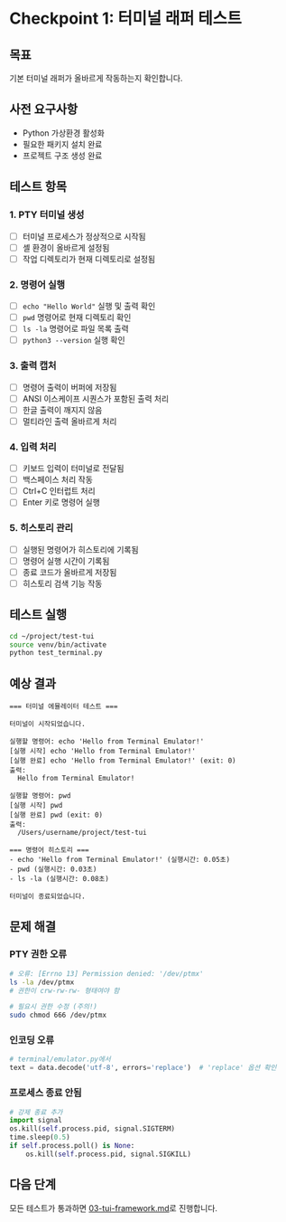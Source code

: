 # Checkpoint 1: 터미널 래퍼 테스트

## 목표
기본 터미널 래퍼가 올바르게 작동하는지 확인합니다.

## 사전 요구사항
- Python 가상환경 활성화
- 필요한 패키지 설치 완료
- 프로젝트 구조 생성 완료

## 테스트 항목

### 1. PTY 터미널 생성
- [ ] 터미널 프로세스가 정상적으로 시작됨
- [ ] 셸 환경이 올바르게 설정됨
- [ ] 작업 디렉토리가 현재 디렉토리로 설정됨

### 2. 명령어 실행
- [ ] `echo "Hello World"` 실행 및 출력 확인
- [ ] `pwd` 명령어로 현재 디렉토리 확인
- [ ] `ls -la` 명령어로 파일 목록 출력
- [ ] `python3 --version` 실행 확인

### 3. 출력 캡처
- [ ] 명령어 출력이 버퍼에 저장됨
- [ ] ANSI 이스케이프 시퀀스가 포함된 출력 처리
- [ ] 한글 출력이 깨지지 않음
- [ ] 멀티라인 출력 올바르게 처리

### 4. 입력 처리
- [ ] 키보드 입력이 터미널로 전달됨
- [ ] 백스페이스 처리 작동
- [ ] Ctrl+C 인터럽트 처리
- [ ] Enter 키로 명령어 실행

### 5. 히스토리 관리
- [ ] 실행된 명령어가 히스토리에 기록됨
- [ ] 명령어 실행 시간이 기록됨
- [ ] 종료 코드가 올바르게 저장됨
- [ ] 히스토리 검색 기능 작동

## 테스트 실행

```bash
cd ~/project/test-tui
source venv/bin/activate
python test_terminal.py
```

## 예상 결과

```
=== 터미널 에뮬레이터 테스트 ===

터미널이 시작되었습니다.

실행할 명령어: echo 'Hello from Terminal Emulator!'
[실행 시작] echo 'Hello from Terminal Emulator!'
[실행 완료] echo 'Hello from Terminal Emulator!' (exit: 0)
출력:
  Hello from Terminal Emulator!

실행할 명령어: pwd
[실행 시작] pwd
[실행 완료] pwd (exit: 0)
출력:
  /Users/username/project/test-tui

=== 명령어 히스토리 ===
- echo 'Hello from Terminal Emulator!' (실행시간: 0.05초)
- pwd (실행시간: 0.03초)
- ls -la (실행시간: 0.08초)

터미널이 종료되었습니다.
```

## 문제 해결

### PTY 권한 오류
```bash
# 오류: [Errno 13] Permission denied: '/dev/ptmx'
ls -la /dev/ptmx
# 권한이 crw-rw-rw- 형태여야 함

# 필요시 권한 수정 (주의!)
sudo chmod 666 /dev/ptmx
```

### 인코딩 오류
```python
# terminal/emulator.py에서
text = data.decode('utf-8', errors='replace')  # 'replace' 옵션 확인
```

### 프로세스 종료 안됨
```python
# 강제 종료 추가
import signal
os.kill(self.process.pid, signal.SIGTERM)
time.sleep(0.5)
if self.process.poll() is None:
    os.kill(self.process.pid, signal.SIGKILL)
```

## 다음 단계
모든 테스트가 통과하면 [03-tui-framework.md](../03-tui-framework.md)로 진행합니다.
